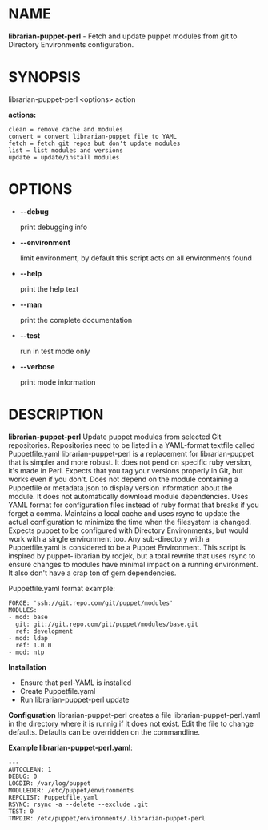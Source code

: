 # NAME

**librarian-puppet-perl** - Fetch and update puppet modules from git to Directory Environments configuration.

# SYNOPSIS

librarian-puppet-perl &lt;options> action

**actions:**

    clean = remove cache and modules
    convert = convert librarian-puppet file to YAML
    fetch = fetch git repos but don't update modules
    list = list modules and versions
    update = update/install modules

# OPTIONS

- **--debug**

    print debugging info

- **--environment**

    limit environment, by default this script acts on all environments found

- **--help**

    print the help text

- **--man**

    print the complete documentation

- **--test**

    run in test mode only

- **--verbose**

    print mode information

# DESCRIPTION

**librarian-puppet-perl** Update puppet modules from selected Git repositories.
Repositories need to be listed in a YAML-format textfile called Puppetfile.yaml
librarian-puppet-perl is a replacement for librarian-puppet that is simpler and more robust. It does not pend on specific ruby version, it's made in Perl. Expects that you tag your versions properly in Git, but works even if you don't. Does not depend on the module containing a Puppetfile or metadata.json to display version information about the module. It does not automatically download module dependencies.
Uses YAML format for configuration files instead of ruby format that breaks if you forget a comma.
Maintains a local cache and uses rsync to update the actual configuration to minimize the time when the filesystem is changed.
Expects puppet to be configured with Directory Environments, but would work with a single environment too.
Any sub-directory with a Puppetfile.yaml is considered to be a Puppet Environment.
This script is inspired by puppet-librarian by rodjek, but a total rewrite that uses rsync to ensure changes to modules have minimal impact on a running environment. It also don't have a crap ton of gem dependencies.

Puppetfile.yaml format example:

    FORGE: 'ssh://git.repo.com/git/puppet/modules'
    MODULES:
    - mod: base
      git: git://git.repo.com/git/puppet/modules/base.git
      ref: development
    - mod: ldap
      ref: 1.0.0
    - mod: ntp

**Installation**
   - Ensure that perl-YAML is installed
   - Create Puppetfile.yaml
   - Run librarian-puppet-perl update

**Configuration**
   librarian-puppet-perl creates a file librarian-puppet-perl.yaml in the directory where it is runnig if it does not exist. Edit the file to change defaults. Defaults can be overridden on the commandline.

**Example librarian-puppet-perl.yaml**:

    ---
    AUTOCLEAN: 1
    DEBUG: 0
    LOGDIR: /var/log/puppet
    MODULEDIR: /etc/puppet/environments
    REPOLIST: Puppetfile.yaml
    RSYNC: rsync -a --delete --exclude .git
    TEST: 0
    TMPDIR: /etc/puppet/environments/.librarian-puppet-perl
